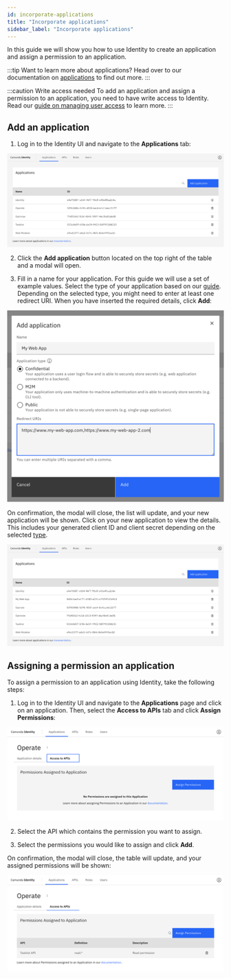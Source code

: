 ```yaml
---
id: incorporate-applications
title: "Incorporate applications"
sidebar_label: "Incorporate applications"
---
```


In this guide we will show you how to use Identity to create an application and assign a permission to an application.

:::tip Want to learn more about applications?
Head over to our documentation on [applications](/self-managed/concepts/access-control/applications.md) to find out more.
:::

:::caution Write access needed
To add an application and assign a permission to an application, you need to have write access to Identity.
Read our [guide on managing user access](managing-user-access.md) to learn more.
:::

## Add an application

1. Log in to the Identity UI and navigate to the **Applications** tab:

![add-application-tab](../img/add-application-tab.png)

2. Click the **Add application** button located on the top right of the table and a modal will open.

3. Fill in a name for your application. For this guide we will use a set of example values.
   Select the type of your application based on our [guide](/self-managed/concepts/access-control/applications.md#types-of-applications).
   Depending on the selected type, you might need to enter at least one redirect URI. When you have inserted the required
   details, click **Add**:

![add-application-modal-2](../img/add-application-modal-2.png)

On confirmation, the modal will close, the list will update, and your new application will be shown. Click on your new application to view the details. This includes your generated client ID
and client secret depending on the selected [type](/self-managed/concepts/access-control/applications.md#types-of-applications).

![add-application-refreshed-table](../img/add-application-refreshed-table.png)

## Assigning a permission an application

To assign a permission to an application using Identity, take the following steps:

1. Log in to the Identity UI and navigate to the **Applications** page and click on an application. Then, select the **Access to APIs** tab and click **Assign Permissions**:

![assign-a-permission-application-tab](../img/assign-a-permission-application-tab.png)

2. Select the API which contains the permission you want to assign.

3. Select the permissions you would like to assign and click **Add**.

On confirmation, the modal will close, the table will update, and your assigned permissions will be shown:

![assign-a-permission-application-refreshed-table](../img/assign-a-permission-application-refreshed-table.png)
